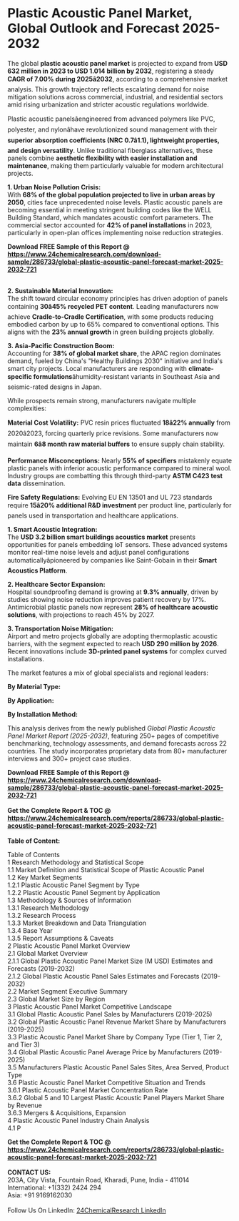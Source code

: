 <h1>Plastic Acoustic Panel Market, Global Outlook and Forecast 2025-2032</h1><p>The global <strong>plastic acoustic panel market</strong> is projected to expand from <strong>USD 632 million in 2023 to USD 1.014 billion by 2032</strong>, registering a steady <strong>CAGR of 7.00% during 2025â2032</strong>, according to a comprehensive market analysis. This growth trajectory reflects escalating demand for noise mitigation solutions across commercial, industrial, and residential sectors amid rising urbanization and stricter acoustic regulations worldwide.</p><p>Plastic acoustic panelsâengineered from advanced polymers like PVC, polyester, and nylonâhave revolutionized sound management with their <strong>superior absorption coefficients (NRC 0.7â1.1), lightweight properties, and design versatility</strong>. Unlike traditional fiberglass alternatives, these panels combine <strong>aesthetic flexibility with easier installation and maintenance</strong>, making them particularly valuable for modern architectural projects.</p><p><strong>1. Urban Noise Pollution Crisis:</strong><br>
With <strong>68% of the global population projected to live in urban areas by 2050</strong>, cities face unprecedented noise levels. Plastic acoustic panels are becoming essential in meeting stringent building codes like the WELL Building Standard, which mandates acoustic comfort parameters. The commercial sector accounted for <strong>42% of panel installations</strong> in 2023, particularly in open-plan offices implementing noise reduction strategies.</p><div><b>Download FREE Sample of this Report @ 
            <a href="https://www.24chemicalresearch.com/download-sample/286733/global-plastic-acoustic-panel-forecast-market-2025-2032-721">
            https://www.24chemicalresearch.com/download-sample/286733/global-plastic-acoustic-panel-forecast-market-2025-2032-721</a></b></div><br><p><strong>2. Sustainable Material Innovation:</strong><br>
The shift toward circular economy principles has driven adoption of panels containing <strong>30â45% recycled PET content</strong>. Leading manufacturers now achieve <strong>Cradle-to-Cradle Certification</strong>, with some products reducing embodied carbon by up to 65% compared to conventional options. This aligns with the <strong>23% annual growth</strong> in green building projects globally.</p><p><strong>3. Asia-Pacific Construction Boom:</strong><br>
Accounting for <strong>38% of global market share</strong>, the APAC region dominates demand, fueled by China's "Healthy Buildings 2030" initiative and India's smart city projects. Local manufacturers are responding with <strong>climate-specific formulations</strong>âhumidity-resistant variants in Southeast Asia and seismic-rated designs in Japan.</p><p>While prospects remain strong, manufacturers navigate multiple complexities:</p><p><strong>Material Cost Volatility:</strong> PVC resin prices fluctuated <strong>18â22% annually</strong> from 2020â2023, forcing quarterly price revisions. Some manufacturers now maintain <strong>6â8 month raw material buffers</strong> to ensure supply chain stability.</p><p><strong>Performance Misconceptions:</strong> Nearly <strong>55% of specifiers</strong> mistakenly equate plastic panels with inferior acoustic performance compared to mineral wool. Industry groups are combatting this through third-party <strong>ASTM C423 test data</strong> dissemination.</p><p><strong>Fire Safety Regulations:</strong> Evolving EU EN 13501 and UL 723 standards require <strong>15â20% additional R&amp;D investment</strong> per product line, particularly for panels used in transportation and healthcare applications.</p><p><strong>1. Smart Acoustic Integration:</strong><br>
The <strong>USD 3.2 billion smart buildings acoustics market</strong> presents opportunities for panels embedding IoT sensors. These advanced systems monitor real-time noise levels and adjust panel configurations automaticallyâpioneered by companies like Saint-Gobain in their <strong>Smart Acoustics Platform</strong>.</p><p><strong>2. Healthcare Sector Expansion:</strong><br>
Hospital soundproofing demand is growing at <strong>9.3% annually</strong>, driven by studies showing noise reduction improves patient recovery by 17%. Antimicrobial plastic panels now represent <strong>28% of healthcare acoustic solutions</strong>, with projections to reach 45% by 2027.</p><p><strong>3. Transportation Noise Mitigation:</strong><br>
Airport and metro projects globally are adopting thermoplastic acoustic barriers, with the segment expected to reach <strong>USD 290 million by 2026</strong>. Recent innovations include <strong>3D-printed panel systems</strong> for complex curved installations.</p><p>The market features a mix of global specialists and regional leaders:</p><p><strong>By Material Type:</strong></p><p><strong>By Application:</strong></p><p><strong>By Installation Method:</strong></p><p>This analysis derives from the newly published <em>Global Plastic Acoustic Panel Market Report (2025-2032)</em>, featuring 250+ pages of competitive benchmarking, technology assessments, and demand forecasts across 22 countries. The study incorporates proprietary data from 80+ manufacturer interviews and 300+ project case studies.</p><div><b>Download FREE Sample of this Report @ 
            <a href="https://www.24chemicalresearch.com/download-sample/286733/global-plastic-acoustic-panel-forecast-market-2025-2032-721">
            https://www.24chemicalresearch.com/download-sample/286733/global-plastic-acoustic-panel-forecast-market-2025-2032-721</a></b></div><br><div><b>Get the Complete Report & TOC @ 
            <a href="https://www.24chemicalresearch.com/reports/286733/global-plastic-acoustic-panel-forecast-market-2025-2032-721">
            https://www.24chemicalresearch.com/reports/286733/global-plastic-acoustic-panel-forecast-market-2025-2032-721</a></b></div><br>
            <b>Table of Content:</b><p>Table of Contents<br />
1 Research Methodology and Statistical Scope<br />
1.1 Market Definition and Statistical Scope of Plastic Acoustic Panel<br />
1.2 Key Market Segments<br />
1.2.1 Plastic Acoustic Panel Segment by Type<br />
1.2.2 Plastic Acoustic Panel Segment by Application<br />
1.3 Methodology & Sources of Information<br />
1.3.1 Research Methodology<br />
1.3.2 Research Process<br />
1.3.3 Market Breakdown and Data Triangulation<br />
1.3.4 Base Year<br />
1.3.5 Report Assumptions & Caveats<br />
2 Plastic Acoustic Panel Market Overview<br />
2.1 Global Market Overview<br />
2.1.1 Global Plastic Acoustic Panel Market Size (M USD) Estimates and Forecasts (2019-2032)<br />
2.1.2 Global Plastic Acoustic Panel Sales Estimates and Forecasts (2019-2032)<br />
2.2 Market Segment Executive Summary<br />
2.3 Global Market Size by Region<br />
3 Plastic Acoustic Panel Market Competitive Landscape<br />
3.1 Global Plastic Acoustic Panel Sales by Manufacturers (2019-2025)<br />
3.2 Global Plastic Acoustic Panel Revenue Market Share by Manufacturers (2019-2025)<br />
3.3 Plastic Acoustic Panel Market Share by Company Type (Tier 1, Tier 2, and Tier 3)<br />
3.4 Global Plastic Acoustic Panel Average Price by Manufacturers (2019-2025)<br />
3.5 Manufacturers Plastic Acoustic Panel Sales Sites, Area Served, Product Type<br />
3.6 Plastic Acoustic Panel Market Competitive Situation and Trends<br />
3.6.1 Plastic Acoustic Panel Market Concentration Rate<br />
3.6.2 Global 5 and 10 Largest Plastic Acoustic Panel Players Market Share by Revenue<br />
3.6.3 Mergers & Acquisitions, Expansion<br />
4 Plastic Acoustic Panel Industry Chain Analysis<br />
4.1 P</p><div><b>Get the Complete Report & TOC @ 
            <a href="https://www.24chemicalresearch.com/reports/286733/global-plastic-acoustic-panel-forecast-market-2025-2032-721">
            https://www.24chemicalresearch.com/reports/286733/global-plastic-acoustic-panel-forecast-market-2025-2032-721</a></b></div><br><b>CONTACT US:</b><br>
            203A, City Vista, Fountain Road, Kharadi, Pune, India - 411014<br>
            International: +1(332) 2424 294<br>
            Asia: +91 9169162030 <br><br>
            Follow Us On LinkedIn: <a href="https://www.linkedin.com/company/24chemicalresearch/">24ChemicalResearch LinkedIn</a>
